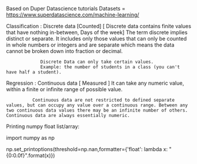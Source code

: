 Based on Duper Datascience tutorials
Datasets = https://www.superdatascience.com/machine-learning/


Classification : Discrete data [Counted] [ Discrete data contains finite values that have nothing in-between, Days of the week]
                 The term discrete implies distinct or separate. It includes only those values that can only be counted in whole numbers or integers and are separate which means the data cannot be broken down into fraction or decimal.

                 Discrete Data can only take certain values.
                 Example: the number of students in a class (you can't have half a student).
                
Regression : Continuous data [  Measured ]
              It can take any numeric value, within a finite or infinite range of possible value.
              
              Continuous data are not restricted to defined separate values, but can occupy any value over a continuous range. Between any two continuous data values there may be an infinite number of others. Continuous data are always essentially numeric.


Printing numpy float list/array:

import numpy as np

np.set_printoptions(threshold=np.nan,formatter={'float': lambda x: "{0:0.0f}".format(x)})
